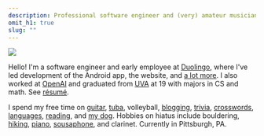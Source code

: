 ```yaml
---
description: Professional software engineer and (very) amateur musician in Pittsburgh, PA.
omit_h1: true
slug: ""
---
```


<img src="/img/tuba-rect-200.jpg" class="avatar right">

Hello! I'm a software engineer and early employee at [Duolingo](https://en.wikipedia.org/wiki/Duolingo), where I've led development of the Android app, the website, and [a lot more](/projects#duolingo). I also worked at [OpenAI](https://en.wikipedia.org/wiki/OpenAI) and graduated from [UVA](https://en.wikipedia.org/wiki/University_of_Virginia) at 19 with majors in CS and math. See [résumé](/resume).

I spend my free time on [guitar](/musescore-tab), [tuba](https://en.wikipedia.org/wiki/East_Winds_Symphonic_Band), volleyball, [blogging](/blog), [trivia](https://learnedleague.com/profiles.php?91076), [crosswords](https://www.crosswordtournament.com/2023/standings/rank.htm), [languages](https://www.duolingo.com/profile/artnc), [reading](/ten-years-of-logging-my-life#media-chart), and [my dog](/img/snorlax.jpg). Hobbies on hiatus include bouldering, [hiking](/camino-de-santiago), [piano](https://soundcloud.com/artnc), [sousaphone](/img/sousaphone.jpg), and clarinet. Currently in Pittsburgh, PA.
